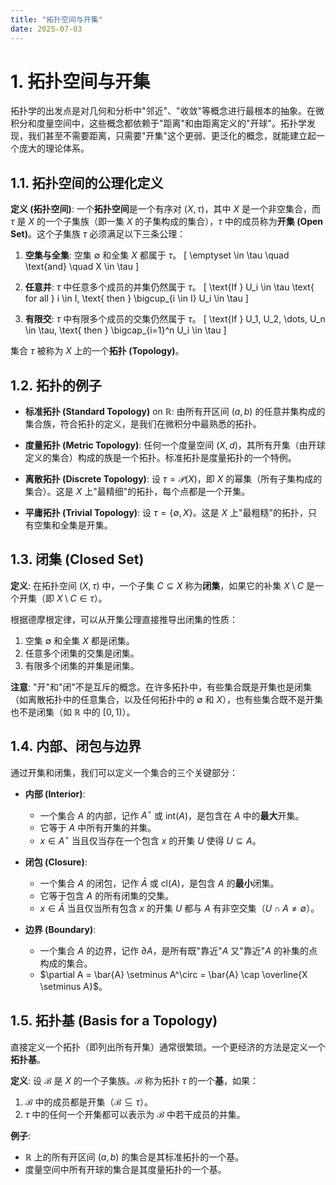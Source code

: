 ```yaml
---
title: "拓扑空间与开集"
date: 2025-07-03
---
```


# 1. 拓扑空间与开集

拓扑学的出发点是对几何和分析中"邻近"、"收敛"等概念进行最根本的抽象。在微积分和度量空间中，这些概念都依赖于"距离"和由距离定义的"开球"。拓扑学发现，我们甚至不需要距离，只需要"开集"这个更弱、更泛化的概念，就能建立起一个庞大的理论体系。

## 1.1. 拓扑空间的公理化定义

**定义 (拓扑空间)**:
一个**拓扑空间**是一个有序对 $(X, \tau)$，其中 $X$ 是一个非空集合，而 $\tau$ 是 $X$ 的一个子集族（即一集 $X$ 的子集构成的集合），$\tau$ 中的成员称为**开集 (Open Set)**。这个子集族 $\tau$ 必须满足以下三条公理：

1.  **空集与全集**: 空集 $\emptyset$ 和全集 $X$ 都属于 $\tau$。
    \[ \emptyset \in \tau \quad \text{and} \quad X \in \tau \]

2.  **任意并**: $\tau$ 中任意多个成员的并集仍然属于 $\tau$。
    \[ \text{If } U_i \in \tau \text{ for all } i \in I, \text{ then } \bigcup_{i \in I} U_i \in \tau \]

3.  **有限交**: $\tau$ 中有限多个成员的交集仍然属于 $\tau$。
    \[ \text{If } U_1, U_2, \dots, U_n \in \tau, \text{ then } \bigcap_{i=1}^n U_i \in \tau \]

集合 $\tau$ 被称为 $X$ 上的一个**拓扑 (Topology)**。

## 1.2. 拓扑的例子

-   **标准拓扑 (Standard Topology)** on $\mathbb{R}$: 由所有开区间 $(a, b)$ 的任意并集构成的集合族，符合拓扑的定义，是我们在微积分中最熟悉的拓扑。

-   **度量拓扑 (Metric Topology)**: 任何一个度量空间 $(X, d)$，其所有开集（由开球定义的集合）构成的族是一个拓扑。标准拓扑是度量拓扑的一个特例。

-   **离散拓扑 (Discrete Topology)**: 设 $\tau = \mathcal{P}(X)$，即 $X$ 的幂集（所有子集构成的集合）。这是 $X$ 上"最精细"的拓扑，每个点都是一个开集。

-   **平庸拓扑 (Trivial Topology)**: 设 $\tau = \{\emptyset, X\}$。这是 $X$ 上"最粗糙"的拓扑，只有空集和全集是开集。

## 1.3. 闭集 (Closed Set)

**定义**: 在拓扑空间 $(X, \tau)$ 中，一个子集 $C \subseteq X$ 称为**闭集**，如果它的补集 $X \setminus C$ 是一个开集（即 $X \setminus C \in \tau$）。

根据德摩根定律，可以从开集公理直接推导出闭集的性质：
1.  空集 $\emptyset$ 和全集 $X$ 都是闭集。
2.  任意多个闭集的交集是闭集。
3.  有限多个闭集的并集是闭集。

**注意**: "开"和"闭"不是互斥的概念。在许多拓扑中，有些集合既是开集也是闭集（如离散拓扑中的任意集合，以及任何拓扑中的 $\emptyset$ 和 $X$），也有些集合既不是开集也不是闭集（如 $\mathbb{R}$ 中的 $[0, 1)$）。

## 1.4. 内部、闭包与边界

通过开集和闭集，我们可以定义一个集合的三个关键部分：

-   **内部 (Interior)**:
    -   一个集合 $A$ 的内部，记作 $A^\circ$ 或 $\text{int}(A)$，是包含在 $A$ 中的**最大**开集。
    -   它等于 $A$ 中所有开集的并集。
    -   $x \in A^\circ$ 当且仅当存在一个包含 $x$ 的开集 $U$ 使得 $U \subseteq A$。

-   **闭包 (Closure)**:
    -   一个集合 $A$ 的闭包，记作 $\bar{A}$ 或 $\text{cl}(A)$，是包含 $A$ 的**最小**闭集。
    -   它等于包含 $A$ 的所有闭集的交集。
    -   $x \in \bar{A}$ 当且仅当所有包含 $x$ 的开集 $U$ 都与 $A$ 有非空交集（$U \cap A \neq \emptyset$）。

-   **边界 (Boundary)**:
    -   一个集合 $A$ 的边界，记作 $\partial A$，是所有既"靠近"$A$ 又"靠近"$A$ 的补集的点构成的集合。
    -   $\partial A = \bar{A} \setminus A^\circ = \bar{A} \cap \overline{X \setminus A}$。

## 1.5. 拓扑基 (Basis for a Topology)

直接定义一个拓扑（即列出所有开集）通常很繁琐。一个更经济的方法是定义一个**拓扑基**。

**定义**: 设 $\mathcal{B}$ 是 $X$ 的一个子集族。$\mathcal{B}$ 称为拓扑 $\tau$ 的一个**基**，如果：
1.  $\mathcal{B}$ 中的成员都是开集（$\mathcal{B} \subseteq \tau$）。
2.  $\tau$ 中的任何一个开集都可以表示为 $\mathcal{B}$ 中若干成员的并集。

**例子**:
-   $\mathbb{R}$ 上的所有开区间 $(a, b)$ 的集合是其标准拓扑的一个基。
-   度量空间中所有开球的集合是其度量拓扑的一个基。 